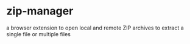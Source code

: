 # zip-manager
a browser extension to open local and remote ZIP archives to extract a single file or multiple files
